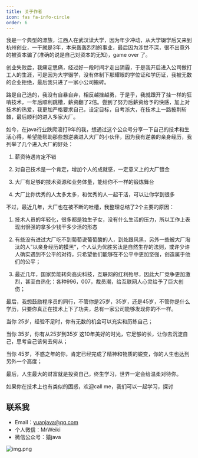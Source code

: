 ```yaml
---
title: 关于作者
icon: fas fa-info-circle
order: 6
---
```


我是一个典型的漂族，江西人在武汉读大学，因为年少冲动，从大学辍学后又来到杭州创业，一干就是3年，本来轰轰烈烈的事业，最后因为涉世不深，很不出意外的被资本骗了(准确的说是自己对资本的无知)，game over 了。

创业失败后，我痛定思痛，经过好一段时间才走出阴霾，于是我开启进入公司做打工人的生涯，可是因为大学辍学，没有体制下那耀眼的学位证和学历证，我被无数的企业拒绝，最后我只进了一家小公司搬砖。

路是自己选的，我没有自暴自弃，相反越挫越勇，于是乎，我就跟开了挂一样的狂啃技术，一年后顺利跳槽，薪资翻了2倍。尝到了努力后薪资给予的快感，加上对技术的热爱，我更加严格要求自己，设定目标，自考浙大，在技术上一路披荆斩棘，最后顺利的进入多家大厂。

如今，在java行业跌爬滚打9年的我，想通过这个公众号分享一下自己的技术和生活心得，希望能帮助那些想逆袭进入大厂的小伙伴，因为我有逆袭的亲身经历，我列举了几个进入大厂的好处：

1. 薪资待遇肯定不错

2. 对自己技术是一个肯定，增加个人的成就感，一定意义上的大厂镀金

3. 大厂有足够的技术资源和业务体量，能给你不一样的锻炼舞台

4. 大厂比你优秀的人太多太多，和优秀的人一起干活，可以让你学到很多

不过，最近几年，大厂也在被不断的吐槽，我整理总结了2个主要的原因：

1. 技术人员的年轻化，很多都是独生子女，没有什么生活的压力，所以工作上表现出很强的拿多少钱干多少活的形态

2. 有些没有进过大厂吃不到葡萄说葡萄酸的人，到处跟风黑，另外一些被大厂淘汰的人”以亲身经历的摸黑“，个人认为优胜劣汰是自然生存的法则，或许少许人确实遇到不公平的对待，只希望他们能够在不公平中更加坚强，创造属于他们的公平；

3. 最近几年，国家势能转向高尖科技，互联网的红利殆尽，因此大厂竞争更加激烈，甚至白热化：各种996，007，裁员潮，给互联网人心灵给予了巨大创伤；

最后，我想鼓励程序员的同行，不管你是25岁，35岁，还是45岁，不管你是什么学历，只要你真正在技术上下了功夫，总有一家公司能够发现你的不一样。

当你 25岁，经验不足时，你有无数的机会可以充实和历练自己；

当你 35岁，你有从25岁到35岁 这10年美好的时光，它足够的长，让你去沉淀自己，思考自己该何去何从；

当你 45岁，不惑之年的你，肯定已经完成了精神和物质的蜕变，你的人生也达到另外一个高度；

最后，人生最大的财富就是投资自己，终生学习，世界一定会给温柔对待你。

如果你在技术上也有类似的困惑，欢迎call me，我们可以一起学习，探讨



## 联系我
- Email：yuanjava@qq.com
- 个人微信：MrWeiki
- 微信公众号：猿java

![img.png](https://www.yuanjava.cn/assets/img/pub.jpg)

